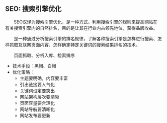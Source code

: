 ## SEO: 搜索引擎优化
&emsp;&emsp;SEO汉译为搜索引擎优化，是一种方式，利用搜索引擎的规则来提高网站在有关搜索引擎内的自然排名，目的是让其在行业内占领先地位，获得品牌收益。

&emsp;&emsp;是一种通过分析搜索引擎的排名规律，了解各种搜索引擎是怎样进行搜索、怎样抓取互联网页面内容、怎样确定特定关键词的搜索结果排名的技术。

&emsp;&emsp;页面抓取、分析入库、检索排序
+ 技术手段：黑帽、白帽
+ 优化策略：
    - 主题要明确，内容要丰富
    - 引出链接要人气化
    - 关键词设定要突出
    - 网站架构层次要清晰
    - 页面容量要合理化
    - 网站导航要清晰化
    - 网站发布要更新
